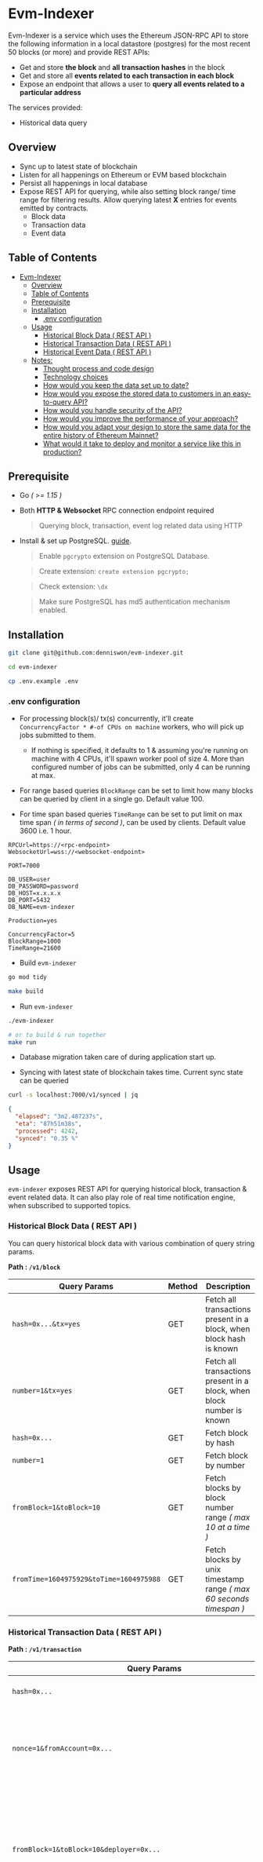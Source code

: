 <!-- omit in toc -->

# Evm-Indexer

Evm-Indexer is a service which uses the Ethereum JSON-RPC API to store the following information in a local datastore (postgres) for the most recent 50 blocks (or more) and provide REST APIs:

- Get and store **the block** and **all transaction hashes** in the block
- Get and store all **events related to each transaction in each block**
- Expose an endpoint that allows a user to **query all events related to a particular address**

The services provided:

- Historical data query

<!-- omit in toc -->

## Overview

- Sync up to latest state of blockchain
- Listen for all happenings on Ethereum or EVM based blockchain
- Persist all happenings in local database
- Expose REST API for querying, while also setting block range/ time range for filtering results. Allow querying latest **X** entries for events emitted by contracts.
  - Block data
  - Transaction data
  - Event data

<!-- omit in toc -->

## Table of Contents

- [Evm-Indexer](#evm-indexer)
  - [Overview](#overview)
  - [Table of Contents](#table-of-contents)
  - [Prerequisite](#prerequisite)
  - [Installation](#installation)
    - [.env configuration](#env-configuration)
  - [Usage](#usage)
    - [Historical Block Data ( REST API )](#historical-block-data--rest-api-)
    - [Historical Transaction Data ( REST API )](#historical-transaction-data--rest-api-)
    - [Historical Event Data ( REST API )](#historical-event-data--rest-api-)
  - [Notes:](#notes)
    - [Thought process and code design](#thought-process-and-code-design)
    - [Technology choices](#technology-choices)
    - [How would you keep the data set up to date?](#how-would-you-keep-the-data-set-up-to-date)
    - [How would you expose the stored data to customers in an easy-to-query API?](#how-would-you-expose-the-stored-data-to-customers-in-an-easy-to-query-api)
    - [How would you handle security of the API?](#how-would-you-handle-security-of-the-api)
    - [How would you improve the performance of your approach?](#how-would-you-improve-the-performance-of-your-approach)
    - [How would you adapt your design to store the same data for the entire history of Ethereum Mainnet?](#how-would-you-adapt-your-design-to-store-the-same-data-for-the-entire-history-of-ethereum-mainnet)
    - [What would it take to deploy and monitor a service like this in production?](#what-would-it-take-to-deploy-and-monitor-a-service-like-this-in-production)

## Prerequisite

- Go _( >= 1.15 )_
- Both **HTTP & Websocket** RPC connection endpoint required

  > Querying block, transaction, event log related data using HTTP

- Install & set up PostgreSQL. [guide](https://www.digitalocean.com/community/tutorials/how-to-install-and-use-postgresql-on-ubuntu-20-04).

  > Enable `pgcrypto` extension on PostgreSQL Database.

  > Create extension: `create extension pgcrypto;`

  > Check extension: `\dx`

  > Make sure PostgreSQL has md5 authentication mechanism enabled.

## Installation

```bash
git clone git@github.com:denniswon/evm-indexer.git

cd evm-indexer

cp .env.example .env
```

### .env configuration

- For processing block(s)/ tx(s) concurrently, it'll create `ConcurrencyFactor * #-of CPUs on machine` workers, who will pick up jobs submitted to them.

  - If nothing is specified, it defaults to 1 & assuming you're running on machine with 4 CPUs, it'll spawn worker pool of size 4. More than configured number of jobs can be submitted, only 4 can be running at max.

- For range based queries `BlockRange` can be set to limit how many blocks can be queried by client in a single go. Default value 100.

- For time span based queries `TimeRange` can be set to put limit on max time span _( in terms of second )_, can be used by clients. Default value 3600 i.e. 1 hour.

```
RPCUrl=https://<rpc-endpoint>
WebsocketUrl=wss://<websocket-endpoint>

PORT=7000

DB_USER=user
DB_PASSWORD=password
DB_HOST=x.x.x.x
DB_PORT=5432
DB_NAME=evm-indexer

Production=yes

ConcurrencyFactor=5
BlockRange=1000
TimeRange=21600
```

- Build `evm-indexer`

```bash
go mod tidy

make build
```

- Run `evm-indexer`

```bash
./evm-indexer

# or to build & run together
make run
```

- Database migration taken care of during application start up.

- Syncing with latest state of blockchain takes time. Current sync state can be queried

```bash
curl -s localhost:7000/v1/synced | jq
```

```json
{
  "elapsed": "3m2.487237s",
  "eta": "87h51m38s",
  "processed": 4242,
  "synced": "0.35 %"
}
```

## Usage

`evm-indexer` exposes REST API for querying historical block, transaction & event related data. It can also play role of real time notification engine, when subscribed to supported topics.

### Historical Block Data ( REST API )

You can query historical block data with various combination of query string params.

**Path : `/v1/block`**

| Query Params                            | Method | Description                                                           |
| --------------------------------------- | ------ | --------------------------------------------------------------------- |
| `hash=0x...&tx=yes`                     | GET    | Fetch all transactions present in a block, when block hash is known   |
| `number=1&tx=yes`                       | GET    | Fetch all transactions present in a block, when block number is known |
| `hash=0x...`                            | GET    | Fetch block by hash                                                   |
| `number=1`                              | GET    | Fetch block by number                                                 |
| `fromBlock=1&toBlock=10`                | GET    | Fetch blocks by block number range _( max 10 at a time )_             |
| `fromTime=1604975929&toTime=1604975988` | GET    | Fetch blocks by unix timestamp range _( max 60 seconds timespan )_    |

### Historical Transaction Data ( REST API )

**Path : `/v1/transaction`**

| Query Params                                                              | Method | Description                                                                                                                                                          |
| ------------------------------------------------------------------------- | ------ | -------------------------------------------------------------------------------------------------------------------------------------------------------------------- |
| `hash=0x...`                                                              | GET    | Fetch transaction by txHash                                                                                                                                          |
| `nonce=1&fromAccount=0x...`                                               | GET    | Fetch transaction, when tx sender's address & account nonce are known                                                                                                |
| `fromBlock=1&toBlock=10&deployer=0x...`                                   | GET    | Find out what contracts are created by certain account within given block number range _( max 100 blocks )_                                                          |
| `fromTime=1604975929&toTime=1604975988&deployer=0x...`                    | GET    | Find out what contracts are created by certain account within given timestamp range _( max 600 seconds of timespan )_                                                |
| `fromBlock=1&toBlock=100&fromAccount=0x...&toAccount=0x...`               | GET    | Given block number range _( max 100 at a time )_ & a pair of accounts, can find out all tx performed between that pair, where `from` & `to` fields are fixed         |
| `fromTime=1604975929&toTime=1604975988&fromAccount=0x...&toAccount=0x...` | GET    | Given time stamp range _( max 600 seconds of timespan )_ & a pair of accounts, can find out all tx performed between that pair, where `from` & `to` fields are fixed |
| `fromBlock=1&toBlock=100&fromAccount=0x...`                               | GET    | Given block number range _( max 100 at a time )_ & an account, can find out all tx performed from that account                                                       |
| `fromTime=1604975929&toTime=1604975988&fromAccount=0x...`                 | GET    | Given time stamp range _( max 600 seconds of span )_ & an account, can find out all tx performed from that account                                                   |
| `fromBlock=1&toBlock=100&toAccount=0x...`                                 | GET    | Given block number range _( max 100 at a time )_ & an account, can find out all tx where target was this address                                                     |
| `fromTime=1604975929&toTime=1604975988&toAccount=0x...`                   | GET    | Given time stamp range _( max 600 seconds of span )_ & an account, can find out all tx where target was this address                                                 |

### Historical Event Data ( REST API )

**Path : `/v1/event`**

| Query Params                                                                                               | Method | Description                                                                                                          |
| ---------------------------------------------------------------------------------------------------------- | ------ | -------------------------------------------------------------------------------------------------------------------- |
| `blockHash=0x...`                                                                                          | GET    | Given blockhash, retrieves all events emitted by tx(s) present in block                                              |
| `blockHash=0x...&logIndex=1`                                                                               | GET    | Given blockhash and log index in block, attempts to retrieve associated event                                        |
| `blockNumber=123456&logIndex=2`                                                                            | GET    | Given block number and log index in block, attempts to retrieve associated event                                     |
| `txHash=0x...`                                                                                             | GET    | Given txhash, retrieves all events emitted during execution of this transaction                                      |
| `count=50&contract=0x...`                                                                                  | GET    | Returns last **x** _( <=50 )_ events emitted by this contract                                                        |
| `fromBlock=1&toBlock=10&contract=0x...&topic0=0x...&topic1=0x...&topic2=0x...&topic3=0x...`                | GET    | Finding event(s) emitted from contract within given block range & also matching topic signatures _{0, 1, 2, 3}_      |
| `fromBlock=1&toBlock=10&contract=0x...&topic0=0x...&topic1=0x...&topic2=0x...`                             | GET    | Finding event(s) emitted from contract within given block range & also matching topic signatures _{0, 1, 2}_         |
| `fromBlock=1&toBlock=10&contract=0x...&topic0=0x...&topic1=0x...`                                          | GET    | Finding event(s) emitted from contract within given block range & also matching topic signatures _{0, 1}_            |
| `fromBlock=1&toBlock=10&contract=0x...&topic0=0x...`                                                       | GET    | Finding event(s) emitted from contract within given block range & also matching topic signatures _{0}_               |
| `fromBlock=1&toBlock=10&contract=0x...`                                                                    | GET    | Finding event(s) emitted from contract within given block range                                                      |
| `fromTime=1604975929&toTime=1604975988&contract=0x...&topic0=0x...&topic1=0x...&topic2=0x...&topic3=0x...` | GET    | Finding event(s) emitted from contract within given time stamp range & also matching topic signatures _{0, 1, 2, 3}_ |
| `fromTime=1604975929&toTime=1604975988&contract=0x...&topic0=0x...&topic1=0x...&topic2=0x...`              | GET    | Finding event(s) emitted from contract within given time stamp range & also matching topic signatures _{0, 1, 2}_    |
| `fromTime=1604975929&toTime=1604975988&contract=0x...&topic0=0x...&topic1=0x...`                           | GET    | Finding event(s) emitted from contract within given time stamp range & also matching topic signatures _{0, 1}_       |
| `fromTime=1604975929&toTime=1604975988&contract=0x...&topic0=0x...`                                        | GET    | Finding event(s) emitted from contract within given time stamp range & also matching topic signatures _{0}_          |
| `fromTime=1604975929&toTime=1604975988&contract=0x...`                                                     | GET    | Finding event(s) emitted from contract within given time stamp range                                                 |

<!-- omit in toc -->

## Notes:

- Code is written in Go

<!-- omit in toc -->

### Thought process and code design

- Concurrency support using event request queue

<!-- omit in toc -->

### Technology choices

- Postgres for persistant local storage
- gin for servering api
- go-ethereum ethclient for blockchain communication

<!-- omit in toc -->

### How would you keep the data set up to date?

- ethclient websocket listening for new blocks

<!-- omit in toc -->

### How would you expose the stored data to customers in an easy-to-query API?

- Rest API / GraphQL

<!-- omit in toc -->

### How would you handle security of the API?

- postgres authentication
- API key for users
- API delivery stats and history

<!-- omit in toc -->

### How would you improve the performance of your approach?

- First vertical scaling
- Then horizontal scaling with transition to more distributed architecture
- DB sharding by blocks / tx and event assoicated address indexing
- Load balancer
- API key and user session management with in-memory caching of api requests and responses
- All historical data query requests to require ApiKey
- Subscription plan with tiers

<!-- omit in toc -->

### How would you adapt your design to store the same data for the entire history of Ethereum Mainnet?

- Snapshotting for scalability, add support for features to take snapshots of the db and restore from snapshots
- Snapshotting also useful for migrating to different machine or setting up new instance,to avoid a lengthy whole chain data syncing.

- DB sharding by block number ranges and indexing
- tx and event assoicated address sharding and indexing

<!-- omit in toc -->

### What would it take to deploy and monitor a service like this in production?

- Kubernetes, Terraform and Ansible
- Integration and monitoring tests
- Grafana, Amplitude, Sentry, Pagerduty
- RPC endpoint fallbacks
- Production deployment using **systemd**
